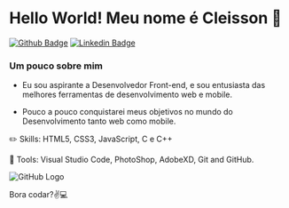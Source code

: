 # Hello World! Meu nome é Cleisson 👋
[![Github Badge](https://img.shields.io/badge/-Github-000?style=flat-square&logo=Github&logoColor=white&link=https://github.com/CleissonV)](https://github.com/CleissonV)
[![Linkedin Badge](https://img.shields.io/badge/-LinkedIn-blue?style=flat-square&logo=Linkedin&logoColor=white&link=https://www.linkedin.com/in/cleisson-vilela-a695381b2/)](https://www.linkedin.com/in/cleisson-vilela-a695381b2/)

### Um pouco sobre mim
<ul>
<li> <p> Eu sou aspirante a Desenvolvedor Front-end, e sou entusiasta das melhores ferramentas de desenvolvimento web e mobile.</p></li>
<li><p> Pouco a pouco conquistarei meus objetivos no mundo do Desenvolvimento tanto web como mobile.</p></li>
  </ul>

:pencil2: Skills: HTML5, CSS3, JavaScript, C e C++

💼 Tools: Visual Studio Code, PhotoShop, AdobeXD, Git and GitHub.

![GitHub Logo](https://t4.ftcdn.net/jpg/02/24/55/09/240_F_224550946_XQ4hhal8y8P3jHKTcQl9CzERTw5CKJHh.jpg) <p> Bora codar?:v::computer:</p> 

